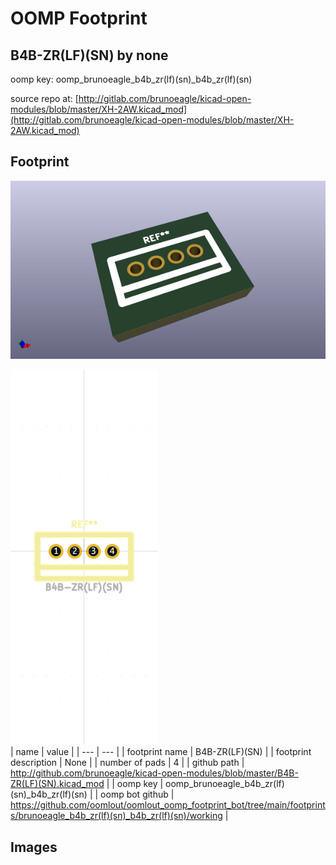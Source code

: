 # OOMP Footprint  
## B4B-ZR(LF)(SN)  by none  
  
oomp key: oomp_brunoeagle_b4b_zr(lf)(sn)_b4b_zr(lf)(sn)  
  
source repo at: [http://gitlab.com/brunoeagle/kicad-open-modules/blob/master/XH-2AW.kicad_mod](http://gitlab.com/brunoeagle/kicad-open-modules/blob/master/XH-2AW.kicad_mod)  
## Footprint  
  
[![working_kicad_pcb_3d.png](working_kicad_pcb_3d_600.png)](working_kicad_pcb_3d.png)  
  
[![working.png](working_600.png)](working.png)  
| name | value | 
| --- | --- | 
| footprint name | B4B-ZR(LF)(SN) | 
| footprint description | None | 
| number of pads | 4 | 
| github path | http://github.com/brunoeagle/kicad-open-modules/blob/master/B4B-ZR(LF)(SN).kicad_mod | 
| oomp key | oomp_brunoeagle_b4b_zr(lf)(sn)_b4b_zr(lf)(sn) | 
| oomp bot github | https://github.com/oomlout/oomlout_oomp_footprint_bot/tree/main/footprints/brunoeagle_b4b_zr(lf)(sn)_b4b_zr(lf)(sn)/working | 
## Images  
